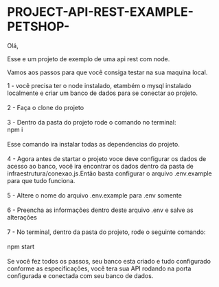 # PROJECT-API-REST-EXAMPLE-PETSHOP-

Olá,

Esse e um projeto de exemplo de uma api rest com node.

Vamos aos passos para que você consiga testar na sua maquina local.

1 - você precisa ter o node instalado, etambém o mysql instalado localmente e criar um banco de dados para se conectar ao projeto.<br/><br/>
2 - Faça o clone do projeto<br/><br/>
3 - Dentro da pasta do projeto rode o comando no terminal:<br/>
  npm i<br/><br/>
Esse comando ira instalar todas as dependencias do projeto.<br/><br/>
4 - Agora antes de startar o projeto voce deve configurar os dados de acesso ao banco,
  você ira encontrar os dados dentro da pasta de infraestrutura/conexao.js.Então basta configurar o arquivo .env.example para que tudo funciona.<br/><br/>
5 - Altere o nome do arquivo .env.example para .env somente<br/><br/>
6 - Preencha as informações dentro deste arquivo .env e salve as alterações<br/><br/>
7 - No terminal, dentro da pasta do projeto, rode o seguinte comando:<br/><br/>
  npm start
  <br/><br/>
Se você fez todos os passos, seu banco esta criado e tudo configurado conforme as especificações, você tera sua API rodando na porta configurada e conectada com seu banco de dados.


